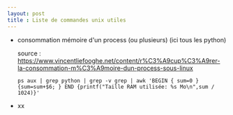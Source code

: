 ```yaml
---
layout: post
title : Liste de commandes unix utiles
---
```



* consommation mémoire d'un process (ou plusieurs) (ici tous les python)

  source : <https://www.vincentliefooghe.net/content/r%C3%A9cup%C3%A9rer-la-consommation-m%C3%A9moire-dun-process-sous-linux>

  `ps aux | grep python | grep -v grep | awk 'BEGIN { sum=0 } {sum=sum+$6; } END {printf("Taille RAM utilisée: %s Mo\n",sum / 1024)}'`
  
* xx  
